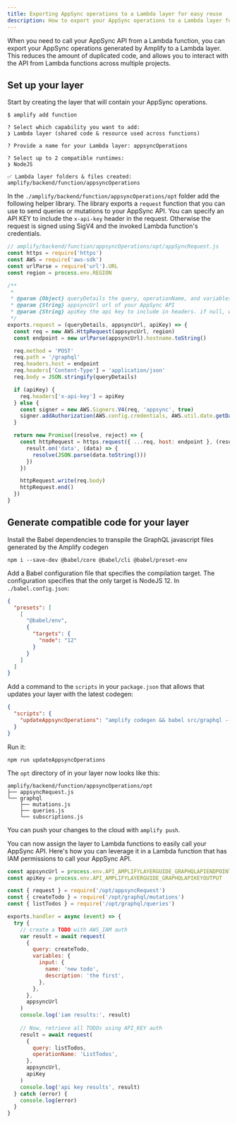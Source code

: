 ```yaml
---
title: Exporting AppSync operations to a Lambda layer for easy reuse
description: How to export your AppSync operations to a Lambda layer for easy reuse in your Lambda functions
---
```


When you need to call your AppSync API from a Lambda function, you can export your AppSync operations generated by Amplify to a Lambda layer. This reduces the amount of duplicated code, and allows you to interact with the API from Lambda functions across multiple projects.

## Set up your layer

Start by creating the layer that will contain your AppSync operations.

```shell
$ amplify add function

? Select which capability you want to add:
❯ Lambda layer (shared code & resource used across functions)

? Provide a name for your Lambda layer: appsyncOperations

? Select up to 2 compatible runtimes:
❯ NodeJS

✅ Lambda layer folders & files created:
amplify/backend/function/appsyncOperations
```

In the `./amplify/backend/function/appsyncOperations/opt` folder add the following helper library. The library exports a `request` function that you can use to send queries or mutations to your AppSync API. You can specify an API KEY to include the `x-api-key` header in the request. Otherwise the request is signed using SigV4 and the invoked Lambda function's credentials.

```javascript
// amplify/backend/function/appsyncOperations/opt/appSyncRequest.js
const https = require('https')
const AWS = require('aws-sdk')
const urlParse = require('url').URL
const region = process.env.REGION

/**
 *
 * @param {Object} queryDetails the query, operationName, and variables
 * @param {String} appsyncUrl url of your AppSync API
 * @param {String} apiKey the api key to include in headers. if null, will sign with SigV4
 */
exports.request = (queryDetails, appsyncUrl, apiKey) => {
  const req = new AWS.HttpRequest(appsyncUrl, region)
  const endpoint = new urlParse(appsyncUrl).hostname.toString()

  req.method = 'POST'
  req.path = '/graphql'
  req.headers.host = endpoint
  req.headers['Content-Type'] = 'application/json'
  req.body = JSON.stringify(queryDetails)

  if (apiKey) {
    req.headers['x-api-key'] = apiKey
  } else {
    const signer = new AWS.Signers.V4(req, 'appsync', true)
    signer.addAuthorization(AWS.config.credentials, AWS.util.date.getDate())
  }

  return new Promise((resolve, reject) => {
    const httpRequest = https.request({ ...req, host: endpoint }, (result) => {
      result.on('data', (data) => {
        resolve(JSON.parse(data.toString()))
      })
    })

    httpRequest.write(req.body)
    httpRequest.end()
  })
}
```

## Generate compatible code for your layer

Install the Babel dependencies to transpile the GraphQL javascript files generated by the Amplify codegen

```shell
npm i --save-dev @babel/core @babel/cli @babel/preset-env
```

Add a Babel configuration file that specifies the compilation target. The configuration specifies that the only target is NodeJS 12. In `./babel.config.json`:

```json
{
  "presets": [
    [
      "@babel/env",
      {
        "targets": {
          "node": "12"
        }
      }
    ]
  ]
}
```

Add a command to the `scripts` in your `package.json` that allows that updates your layer with the latest codegen:

```json
{
  "scripts": {
    "updateAppsyncOperations": "amplify codegen && babel src/graphql --config-file ./babel.config.json -d ./amplify/backend/function/appsyncOperations/opt/graphql/"
  }
}
```

Run it:

```shell
npm run updateAppsyncOperations
```

The `opt` directory of in your layer now looks like this:

```shell
amplify/backend/function/appsyncOperations/opt
├── appsyncRequest.js
└── graphql
    ├── mutations.js
    ├── queries.js
    └── subscriptions.js
```

You can push your changes to the cloud with `amplify push`.

You can now assign the layer to Lambda functions to easily call your AppSync API. Here's how you can leverage it in a Lambda function that has IAM permissions to call your AppSync API.

```javascript
const appsyncUrl = process.env.API_AMPLIFYLAYERGUIDE_GRAPHQLAPIENDPOINTOUTPUT
const apiKey = process.env.API_AMPLIFYLAYERGUIDE_GRAPHQLAPIKEYOUTPUT

const { request } = require('/opt/appsyncRequest')
const { createTodo } = require('/opt/graphql/mutations')
const { listTodos } = require('/opt/graphql/queries')

exports.handler = async (event) => {
  try {
    // create a TODO with AWS_IAM auth
    var result = await request(
      {
        query: createTodo,
        variables: {
          input: {
            name: 'new todo',
            description: 'the first',
          },
        },
      },
      appsyncUrl
    )
    console.log('iam results:', result)
    
    // Now, retrieve all TODOs using API_KEY auth
    result = await request(
      {
        query: listTodos,
        operationName: 'ListTodos',
      },
      appsyncUrl,
      apiKey
    )
    console.log('api key results', result)
  } catch (error) {
    console.log(error)
  }
}
```
